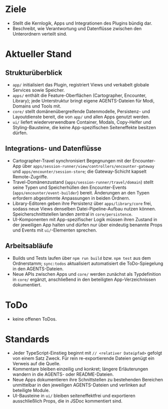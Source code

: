 # Ziele
- Stellt die Kernlogik, Apps und Integrationen des Plugins bündig dar.
- Beschreibt, wie Verantwortung und Datenflüsse zwischen den Unterordnern verteilt sind.

# Aktueller Stand
## Strukturüberblick
- `app/` initialisiert das Plugin, registriert Views und verkabelt globale Services sowie Speicher.
- `apps/` enthält die Feature-Oberflächen (Cartographer, Encounter, Library); jede Unterstruktur bringt eigene AGENTS-Dateien für Modi, Domains und Tools mit.
- `core/` stellt domänenübergreifende Datenmodelle, Persistenz- und Layoutdienste bereit, die von `app/` und allen Apps genutzt werden.
- `ui/` liefert wiederverwendbare Container, Modals, Copy-Helfer und Styling-Bausteine, die keine App-spezifischen Seiteneffekte besitzen dürfen.

## Integrations- und Datenflüsse
- Cartographer-Travel synchronisiert Begegnungen mit der Encounter-App über `apps/session-runner/view/controllers/encounter-gateway` und `apps/encounter/session-store`; die Gateway-Schicht kapselt Remote-Zugriffe.
- Travel-Domänenzustand (`apps/session-runner/travel/domain`) stellt seine Typen und Speicherhüllen den Encounter-Events (`apps/encounter/event-builder`) bereit. Änderungen an den Typen erfordern abgestimmte Anpassungen in beiden Ordnern.
- Library-Editoren geben ihre Persistenz über `apps/library/core` frei, sodass neue Views denselben Datei-Pipeline-Aufbau nutzen können. Speicherschnittstellen landen zentral in `core/persistence`.
- UI-Komponenten mit App-spezifischer Logik müssen ihren Zustand in der jeweiligen App halten und dürfen nur über eindeutig benannte Props und Events mit `ui/`-Elementen sprechen.

## Arbeitsabläufe
- Builds und Tests laufen über `npm run build` bzw. `npm test` aus dem Ordnerstamm; `sync:todos` aktualisiert automatisiert die ToDo-Spiegelung in den AGENTS-Dateien.
- Neue APIs zwischen Apps und `core/` werden zunächst als Typdefinition in `core/` ergänzt, anschließend in den beteiligten App-Verzeichnissen dokumentiert.

# ToDo
- keine offenen ToDos.

# Standards
- Jeder TypeScript-Einstieg beginnt mit `// <relativer Dateipfad>` gefolgt von einem Satz Zweck. Für rein re-exportierende Dateien genügt ein Verweis auf die Quelle.
- Kommentare bleiben einzeilig und konkret; längere Erläuterungen wandern in die AGENTS- oder README-Dateien.
- Neue Apps dokumentieren ihre Schnittstellen zu bestehenden Bereichen unmittelbar in den jeweiligen AGENTS-Dateien und verlinken auf beteiligte Module.
- UI-Bausteine in `ui/` bleiben seiteneffektfrei und exportieren ausschließlich Props, die in JSDoc kommentiert sind.
